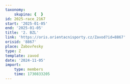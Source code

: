 ```yaml
---
taxonomy:
    skupina: {  }
id: 2025-race_2167
start: '2025-01-05'
end: '2025-01-05'
title: '2. BZL'
link: 'https://oris.orientacnisporty.cz/Zavod?id=8867'
orisid: '8867'
place: Žabovřesky
type: Z
template: zavod
date: '2024-11-05'
import:
    type: members
    time: 1730833205
---
```


